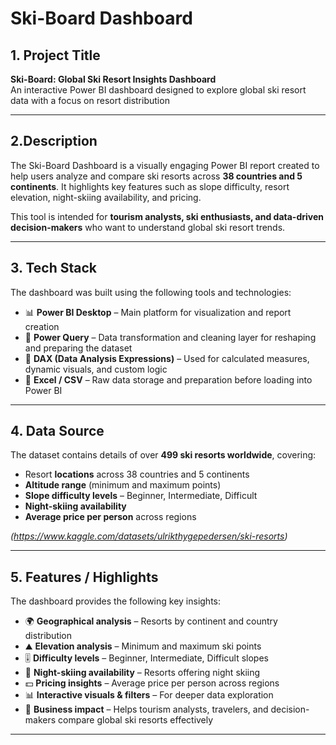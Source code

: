 # Ski-Board Dashboard  

## 1. Project Title 
**Ski-Board: Global Ski Resort Insights Dashboard**  
An interactive Power BI dashboard designed to explore global ski resort data with a focus on resort distribution  

---

## 2.Description 
The Ski-Board Dashboard is a visually engaging Power BI report created to help users analyze and compare ski resorts across **38 countries and 5 continents**. It highlights key features such as slope difficulty, resort elevation, night-skiing availability, and pricing.  

This tool is intended for **tourism analysts, ski enthusiasts, and data-driven decision-makers** who want to understand global ski resort trends.  

---

## 3. Tech Stack  
The dashboard was built using the following tools and technologies:  
- 📊 **Power BI Desktop** – Main platform for visualization and report creation  
- 🔄 **Power Query** – Data transformation and cleaning layer for reshaping and preparing the dataset  
- 📐 **DAX (Data Analysis Expressions)** – Used for calculated measures, dynamic visuals, and custom logic  
- 📑 **Excel / CSV** – Raw data storage and preparation before loading into Power BI  

---

## 4. Data Source  
The dataset contains details of over **499 ski resorts worldwide**, covering:  
- Resort **locations** across 38 countries and 5 continents  
- **Altitude range** (minimum and maximum points)  
- **Slope difficulty levels** – Beginner, Intermediate, Difficult  
- **Night-skiing availability**  
- **Average price per person** across regions  

*(https://www.kaggle.com/datasets/ulrikthygepedersen/ski-resorts)*  

---

## 5. Features / Highlights  
The dashboard provides the following key insights:  
- 🌍 **Geographical analysis** – Resorts by continent and country distribution  
- ⛰️ **Elevation analysis** – Minimum and maximum ski points  
- 🎚️ **Difficulty levels** – Beginner, Intermediate, Difficult slopes  
- 🌙 **Night-skiing availability** – Resorts offering night skiing  
- 💵 **Pricing insights** – Average price per person across regions  
- 📊 **Interactive visuals & filters** – For deeper data exploration  
- 🎯 **Business impact** – Helps tourism analysts, travelers, and decision-makers compare global ski resorts effectively  

---
